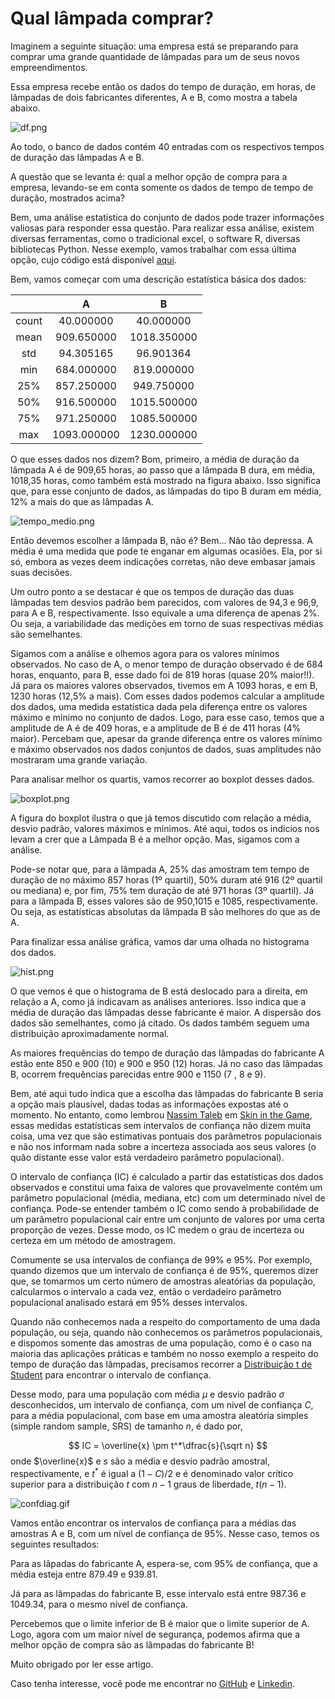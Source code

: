 # Qual lâmpada comprar?

Imaginem a seguinte situação: uma empresa está se preparando para comprar uma grande quantidade de lâmpadas para um de seus novos empreendimentos. 

Essa empresa recebe então os dados do tempo de duração, em horas,  de lâmpadas de dois fabricantes diferentes, A e B, como mostra a tabela abaixo. 

![df.png](https://github.com/gallileugenesis/qual_lampada_comprar/blob/main/figuras/df.png?raw=true,style=centerme)

Ao todo, o banco de dados contém 40 entradas com os respectivos tempos de duração das lâmpadas A e B. 

A questão que se levanta é: qual a melhor opção de compra para a empresa, levando-se em conta somente os dados de tempo de tempo de duração, mostrados acima?

Bem, uma análise estatística do conjunto de dados pode trazer informações valiosas para responder essa questão.  Para realizar essa análise, existem diversas ferramentas, como o tradicional excel, o software R, diversas bibliotecas Python. Nesse exemplo, vamos trabalhar com essa última opção, cujo código está disponível [aqui](https://github.com/gallileugenesis/qual_lampada_comprar). 

Bem, vamos começar com uma descrição estatística básica dos dados:

|       |      A      |      B      |
| :---: | :---------: | :---------: |
| count |  40.000000  |  40.000000  |
| mean  | 909.650000  | 1018.350000 |
|  std  |  94.305165  |  96.901364  |
|  min  | 684.000000  | 819.000000  |
|  25%  | 857.250000  | 949.750000  |
|  50%  | 916.500000  | 1015.500000 |
|  75%  | 971.250000  | 1085.500000 |
|  max  | 1093.000000 | 1230.000000 |

O que esses dados nos dizem? Bom, primeiro, a média de duração da lâmpada A é de 909,65 horas, ao passo que a lâmpada B dura, em média, 1018,35 horas, como também está mostrado na figura abaixo. Isso significa que, para esse conjunto de dados,  as lâmpadas do tipo B duram em média, 12% a mais do que as lâmpadas A.  

![tempo_medio.png](https://github.com/gallileugenesis/qual_lampada_comprar/blob/main/figuras/tempo_medio.png?raw=truestyle=centerme)

Então devemos escolher a lâmpada B, não é? Bem... Não tão depressa. A média é uma medida que pode te enganar em algumas ocasiões. Ela, por si só, embora as vezes deem indicações corretas, não deve embasar jamais suas decisões.

Um outro ponto a se destacar é que os tempos de duração das duas lâmpadas tem desvios padrão bem parecidos, com valores de 94,3 e 96,9, para A e B, respectivamente. Isso equivale a uma diferença de apenas 2%. Ou seja, a variabilidade das medições em torno de suas respectivas médias são semelhantes. 

Sigamos com a análise e olhemos agora para os valores mínimos observados. No caso de A, o menor tempo de duração observado é de 684 horas, enquanto, para B, esse dado foi de 819 horas (quase 20% maior!!). Já para os maiores valores observados, tivemos em A 1093 horas, e em B, 1230 horas (12,5% a mais). Com esses dados podemos calcular a amplitude dos dados, uma medida estatística dada pela diferença entre os valores máximo e mínimo no conjunto de dados. Logo, para esse caso, temos que a amplitude de A é de 409 horas, e a amplitude de B é de 411 horas (4% maior). Percebam que, apesar da grande diferença entre os valores mínimo e máximo observados nos dados conjuntos de dados, suas amplitudes não mostraram uma grande variação. 

Para analisar melhor os quartis, vamos recorrer ao boxplot desses dados.

![boxplot.png](https://github.com/gallileugenesis/qual_lampada_comprar/blob/main/figuras/boxplot.png?raw=truestyle=centerme)

A figura do boxplot ilustra o que já temos discutido com relação a média, desvio padrão, valores máximos e mínimos. Até aqui, todos os indícios nos levam a crer que a Lâmpada B é a melhor opção. Mas, sigamos com a análise.

Pode-se notar que, para a lâmpada A, 25% das amostram tem tempo de duração de no máximo 857 horas (1º quartil), 50% duram até 916 (2º quartil ou mediana) e, por fim, 75% tem duração de até 971 horas (3º quartil). Já para a lâmpada B, esses valores são de 950,1015 e 1085, respectivamente. Ou seja, as estatísticas absolutas da lâmpada B são melhores do que as de A. 

Para finalizar essa análise gráfica, vamos dar uma olhada no histograma dos dados. 

![hist.png](https://github.com/gallileugenesis/qual_lampada_comprar/blob/main/figuras/hist.png?raw=truestyle=centerme)

O que vemos é que o histograma de B está deslocado para a direita, em relação a A, como já indicavam as análises anteriores. Isso indica que a média de duração das lâmpadas desse fabricante é maior. A dispersão dos dados são semelhantes, como já citado. Os dados também seguem uma distribuição aproximadamente normal. 

As  maiores frequências do tempo de duração das lâmpadas do fabricante A estão ente 850 e 900 (10) e 900 e 950 (12) horas. Já no caso das lâmpadas B, ocorrem frequências parecidas entre 900 e 1150 (7 , 8 e 9). 

Bem, até aqui tudo indica que a escolha das lâmpadas do fabricante B seria a opção mais plausível, dadas todas as informações expostas até o momento. No entanto, como lembrou [Nassim Taleb](https://en.wikipedia.org/wiki/Nassim_Nicholas_Taleb) em [Skin in the Game](https://www.amazon.com.br/Skin-Game-Hidden-Asymmetries-English-ebook/dp/B075HYVP7C/ref=sr_1_1?__mk_pt_BR=%C3%85M%C3%85%C5%BD%C3%95%C3%91&crid=23MXAOK3O8NFO&keywords=Skin+in+the+Game&qid=1648564544&s=digital-text&sprefix=%2Cdigital-text%2C244&sr=1-1), essas medidas estatísticas sem intervalos de confiança não dizem muita coisa, uma vez que são estimativas pontuais dos parâmetros populacionais e não nos informam nada sobre a incerteza associada aos seus valores (o quão distante esse valor está verdadeiro parâmetro populacional). 

O intervalo de confiança (IC) é calculado a partir das estatísticas dos dados observados e constitui uma faixa de valores que provavelmente contém um parâmetro populacional (média, mediana, etc) com um determinado nível de confiança. Pode-se entender também o IC como sendo à probabilidade de um parâmetro populacional cair entre um conjunto de valores por uma certa proporção de vezes. Desse modo, os IC medem o grau de incerteza ou certeza em um método de amostragem.

Comumente se usa intervalos de confiança de 99% e 95%.  Por exemplo, quando dizemos que um intervalo de confiança é de 95%, queremos dizer que, se tomarmos um certo número de amostras aleatórias da população, calcularmos o intervalo a cada vez, então o verdadeiro parâmetro populacional analisado estará em 95% desses intervalos.

Quando não conhecemos nada a respeito do comportamento de uma dada população, ou seja, quando não conhecemos os parâmetros populacionais, e dispomos somente das amostras de uma população, como é o caso na maioria das aplicações práticas e também no nosso exemplo a respeito do tempo de duração das lâmpadas, precisamos recorrer a   [Distribuição t de Student](https://pt.wikipedia.org/wiki/Distribuição_t_de_Student) para encontrar o intervalo de confiança. 

Desse modo, para uma população com média $\mu$ e desvio padrão $\sigma$ desconhecidos, um intervalo de confiança, com um nível de confiança $C$, para a média populacional, com base em uma amostra aleatória simples (simple random sample, SRS) de tamanho $n$, é dado por,


$$
IC = \overline{x} \pm t^*\dfrac{s}{\sqrt n}
$$
onde $\overline{x}$ e $s$ são a média e desvio padrão amostral, respectivamente, e $t^*$ é igual a $(1-C)/2$ e é denominado valor crítico superior para a distribuição $t$ com $n-1$ graus de liberdade, $t(n-1)$.

![confdiag.gif](https://github.com/gallileugenesis/qual_lampada_comprar/blob/main/figuras/confdiag.gif?raw=true)

Vamos então encontrar os intervalos de confiança para a médias das amostras A e B,  com um nível de confiança de 95%. Nesse caso, temos os seguintes resultados:

Para as lâpadas do fabricante A, espera-se, com 95% de confiança, que a média esteja entre 879.49 e 939.81.

Já para as lâmpadas do fabricante B, esse intervalo está entre 987.36 e 1049.34, para o mesmo nível de confiança.

Percebemos que o limite inferior de B é maior que o limite superior de A. Logo, agora com um maior nível de segurança, podemos afirma que a melhor opção de compra são as lâmpadas do fabricante B!

Muito obrigado por ler esse artigo. 

Caso tenha interesse, você pode me encontrar no [GitHub](https://github.com/gallileugenesis) e [Linkedin](https://www.linkedin.com/in/gallileugenesis/).







